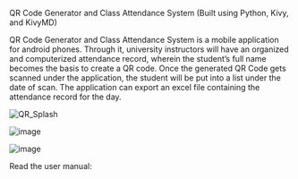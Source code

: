 QR Code Generator and Class Attendance System (Built using Python, Kivy, and KivyMD)

QR Code Generator and Class Attendance System is a mobile application for android phones. Through it, university instructors will have an organized and computerized attendance record, wherein the student’s full name becomes the basis to create a QR code. Once the generated QR Code gets scanned under the application, the student will be put into a list under the date of scan. The application can export an excel file containing the attendance record for the day.

![QR_Splash](https://user-images.githubusercontent.com/55541726/144647001-4391f955-970e-4619-af9f-679d7a369c3f.png)

![image](https://user-images.githubusercontent.com/55541726/144647403-d5826ee9-8bdf-4241-9760-5fc46aa8bf32.png)

![image](https://user-images.githubusercontent.com/55541726/144647448-e87b4e85-2352-4513-98ab-69a13ced53b6.png)

Read the user manual: 
